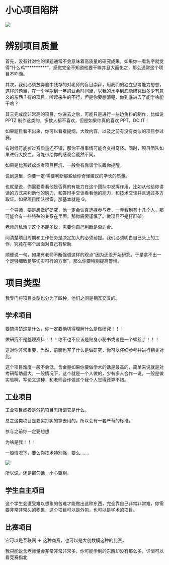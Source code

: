 # 小心项目陷阱

![](https://hdu-cs-wiki.oss-cn-hangzhou.aliyuncs.com/boxcnPmQ725zYTxiyo2LqQkphib.png)

# 辨别项目质量

首先，没有针对性的课题通常不会意味着高质量的研究成果。如果你一看名字就觉得“什么鸡**********”，感觉完全不知道他要干嘛并且大而化之，那么通常这个项目不咋滴。

其次，我们必须放弃脑中残存的对老师的盲目崇拜，用我们的独立思考能力想想，这样的题目，在一个学期到一年的业余时间里，以我的水平到底能研究出多少有意义的东西？有的项目，听起来牛的不行，但是你要想清楚，你到底进去了能学啥能干啥？

其三完成度非常高的项目，你进去之后，可能只是进行一些边角料的制作，比如说 PPTZ 制作这类的，多数人都不喜欢，但是如果你真的喜欢 PPT，DO IT！

如果题目看不出来，你可以看看提纲，大致内容，以及之前有没有类似的项目参过赛。

有时候可能参过赛质量还不错，那你干得事情可能会变得奇怪。同时，项目团队如果进行大换血，可能带给你的感观会截然不同。

如果是比赛蜈蚣或者项目巨坑，一般会有靠谱学长跟你提醒。

说到这里，你要一定·需要判断那些给你奇怪建议的学长的质量。

也就是说，你需要看看他是否真的有能力在这个团队中发挥作用，比如从他给你讲话的方式来判断他的魄力，和答辩手交谈看看他的能力，和技术交谈并且通过多方取证。如果项目团队很雷，那基本就是 G。

一个导师，要是想做好研究，他一定会认真选择参与者，一弄看到有十几个人，那可能会有一些特殊的关系在里面，那你需要谨慎了。做项目不是打群架。

老师的私活？这个不能多说，需要你自己判断是否适合。

问清楚项目周期和工作任务是决定加入的必须前提。我们必须明白自己头上的工作，究竟在哪个层面对自己有帮助.

顺便说一句，如果有老师不断强调这样的观点“因为还没开始研究，于是拿不出一个足够细致足够切实可行的方案”。那么你要特别提高警惕。

# 项目类型

我专门将项目类型也分为了四种，他们之间是相互交叉的。

## 学术项目

要搞清楚这是什么，你一定要确切得理解什么是做研究！！！

做研究不是整理资料！！！你不也不应该是贴身小秘书或者是一个螺丝丁！！！

这对你非常重要，当然，前面也写了什么是做研究，你可以仔细参考并进行相关对比。

这个项目难度一般不会低，含金量如果你要做学术的话是最高的，简单来说就是对考研帮助最大，一般情况下，这个就是一个人做的，少有多人合作一说，一般是做实验啊，写论文这种，和老师合作做这个我个人觉得还算不错。

## 工业项目

工业项目或者是外包项目无所谓它是什么。

总之这类项目是要实打实的拿去用的，所以会有一套严苛的标准。

参与之前你一定要想想

为啥是我！！！

一般情况下，要么你技术特别强，要么.......

![](https://hdu-cs-wiki.oss-cn-hangzhou.aliyuncs.com/boxcnPSolGcUy1R0Dk2FUhPaLLc.png)

所以说，还是那句话，小心甄别。

## 学生自主项目

这个学生会遭受难以想象的苦难才能做出这种东西，完全靠自己非常非常难，你需要非常非常久的积累，这个项目可以是外包，也可以是学术的项目。

## 比赛项目

它可以是互联网 ＋ 这种商赛，也可以是大创数模这种的比赛。

我只能说含老师量会非常非常非常多，你可能学到的东西却没有那么多，详情可以看竞赛指北
